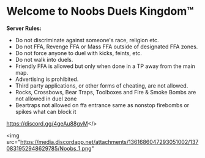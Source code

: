 # Welcome to Noobs Duels Kingdom™


**Server Rules:**
* Do not discriminate against someone's race, religion etc.
* Do not FFA, Revenge FFA or Mass FFA outside of designated FFA zones.
* Do not force anyone to duel with kicks, feints, etc.
* Do not walk into duels.
* Friendly FFA is allowed but only when done in a TP away from the main map.
* Advertising is prohibited.
* Third party applications, or other forms of cheating, are not allowed.
* Rocks, Crossbows, Bear Traps, Toolboxes and Fire & Smoke Bombs are not allowed in duel zone
* Beartraps not allowed on ffa entrance same as nonstop firebombs or spikes what can block it

<a id="Noobs Duels Kingdom Discord Server">https://discord.gg/4geAu88gvM</>

<img src="https://media.discordapp.net/attachments/1361686047293051002/1370831952948629785/Noobs_1.png"
